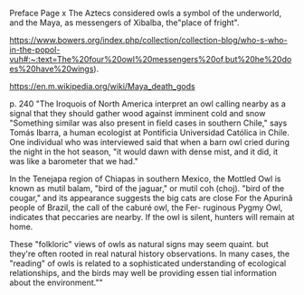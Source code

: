 Preface Page x
The Aztecs considered owls a symbol of the underworld, and the Maya, as messengers of Xibalba, the"place of fright".

https://www.bowers.org/index.php/collection/collection-blog/who-s-who-in-the-popol-vuh#:~:text=The%20four%20owl%20messengers%20of,but%20he%20does%20have%20wings).

https://en.m.wikipedia.org/wiki/Maya_death_gods

p. 240
"The Iroquois of North America interpret an owl calling nearby as a signal that they should gather wood against imminent cold and snow "Something similar was also present in field cases in southern Chile," says Tomás Ibarra, a human ecologist at Pontificia Universidad Católica in Chile. One individual who was interviewed said that when a barn owl cried during the night in the hot season, "it would dawn with dense mist, and it did, it was like a barometer that we had."

In the Tenejapa region of Chiapas in southern Mexico, the Mottled Owl is known as mutil balam, "bird of the jaguar," or mutil coh (choj). "bird of the cougar," and its appearance suggests the big cats are close For the Apurinã people of Brazil, the call of the caburé owl, the Fer- ruginous Pygmy Owl, indicates that peccaries are nearby. If the owl is silent, hunters will remain at home.

These "folkloric" views of owls as natural signs may seem quaint. but they're often rooted in real natural history observations. In many cases, the "reading" of owls is related to a sophisticated understanding of ecological relationships, and the birds may well be providing essen tial information about the environment.""